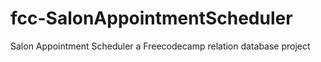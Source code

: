 # fcc-SalonAppointmentScheduler
Salon Appointment Scheduler a Freecodecamp relation database project
